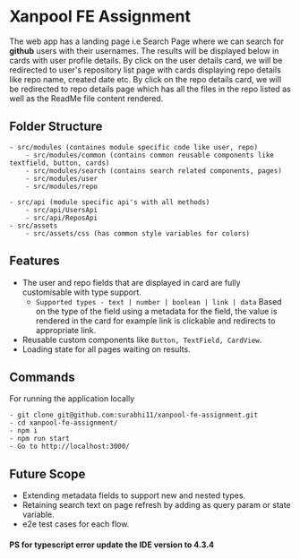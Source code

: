 # Xanpool FE Assignment

The web app has a landing page i.e Search Page where we can search for **github** users with their usernames. The results will be displayed below in cards with user profile details.
By click on the user details card, we will be redirected to user's repository list page with cards displaying repo details like repo name, created date etc.
By click on the repo details card, we will be redirected to repo details page which has all the files in the repo listed as well as the ReadMe file content rendered.

## Folder Structure

    - src/modules (containes module specific code like user, repo)
	    - src/modules/common (contains common reusable components like textfield, button, cards)
	    - src/modules/search (contains search related components, pages)
	    - src/modules/user
	    - src/modules/repo

    - src/api (module specific api's with all methods)
	    - src/api/UsersApi
	    - src/api/ReposApi
    - src/assets
	    - src/assets/css (has common style variables for colors)

## Features

 - The user and repo fields that are displayed in card are fully customisable with type support.
	 - `Supported types - text | number | boolean | link | data`
Based on the type of the field using a metadata for the field, the value is rendered in the card for example link is clickable and redirects to appropriate link.
- Reusable custom components like `Button, TextField, CardView`.
-  Loading state for all pages waiting on results.


## Commands
For running the application locally

    - git clone git@github.com:surabhi11/xanpool-fe-assignment.git
    - cd xanpool-fe-assignment/
    - npm i
    - npm run start
    - Go to http://localhost:3000/


## Future Scope

 - Extending metadata fields to support new and nested types.
 - Retaining search text on page refresh by adding as query param or state variable.
 - e2e test cases for each flow.

#### PS for typescript error update the IDE version to 4.3.4